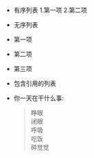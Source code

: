- 有序列表
1.第一项
2.第二项

- 无序列表
+ 第一项
- 第二项
* 第三项

- 包含引用的列表
*    你一天在干什么事:
     > 睁眼<br/>
     > 闭眼<br/>
     > 呼吸<br/>
     > 吃饭<br/>
     > 碎觉觉<br/>
